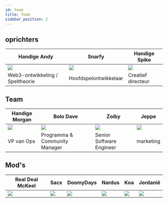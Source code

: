 ```yaml
---
id: team
title: Team
sidebar_position: 2
---
```


## oprichters

| Handige Andy                    | Snarfy                | Handige Spike            |
| ------------------------------- | --------------------- | ------------------------ |
| ![](/img/NiftyAndy.png)         | ![](/img/snarfy.png)  | ![](/img/NiftySpike.png) |
| Web3-ontwikkeling / Speltheorie | Hoofdspelontwikkelaar | Creatief directeur       |

## Team

| Handige Morgan            | Bolo Dave                     | Zoiby                    | Jeppe               |
| ------------------------- | ----------------------------- | ------------------------ | ------------------- |
| ![](/img/NiftyMorgan.png) | ![](/img/bolo.png)            | ![](/img/zoiby.png)      | ![](/img/jeppe.png) |
| VP van Ops                | Programma & Community Manager | Senior Software Engineer | marketing           |

## Mod's

| Real Deal McKeel       | Sacx               | DoomyDays           | Nardus             | Koa               | Jordanië             |
| ---------------------- | ------------------ | ------------------- | ------------------ | ----------------- | -------------------- |
| ![](/img/realdeal.png) | ![](/img/sacx.png) | ![](/img/doomy.png) | ![](/img/nard.png) | ![](/img/koa.png) | ![](/img/jordan.png) |

